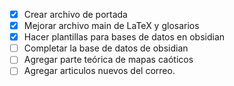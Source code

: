 
- [x] Crear archivo de portada
- [x] Mejorar archivo main de LaTeX y glosarios
- [x] Hacer plantillas para bases de datos en obsidian
- [ ] Completar la base de datos de obsidian
- [ ] Agregar parte teórica de mapas caóticos
- [ ] Agregar articulos nuevos del correo.
